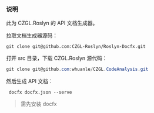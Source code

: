 ### 说明

此为 CZGL.Roslyn 的 API 文档生成器。



拉取文档生成器源码：

```shell
git clone git@github.com:CZGL-Roslyn/Roslyn-Docfx.git
```



打开 src 目录，下载 CZGL.Roslyn 源代码：

```csharp
git clone git@github.com:whuanle/CZGL.CodeAnalysis.git
```



然后生成 API 文档：

```
 docfx docfx.json --serve
```

> 需先安装 docfx

